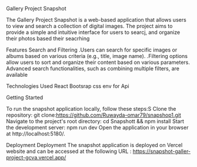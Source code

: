 Gallery Project Snapshot

The Gallery Project Snapshot is a web-based application that allows users to view and search a collection of digital images. The project aims to provide a simple and intuitive interface for users to searcj, and organize their photos based their seacrhing


Features
Search and Filtering
.Users can search for specific images or albums based on various criteria (e.g., title, image name).
.Filtering options allow users to sort and organize their content based on various parameters.
Advanced search functionalities, such as combining multiple filters, are available


Technologies Used
React
Bootsrap css
env for Api

Getting Started 

To run the snapshot application locally, follow these steps:S Clone the repository: git clone:https://github.com/Ruwayda-omar79/snapshop1.git
 Navigate to the project's root directory: cd Snapshott && npm install Start the development server: npm run dev Open the application in your browser at  http://localhost:5180/.

Deployment Deployment
 The snapshot application is deployed on Vercel website and can be accessed at the following URL : https://snapshot-galler-project-gcva.vercel.app/

